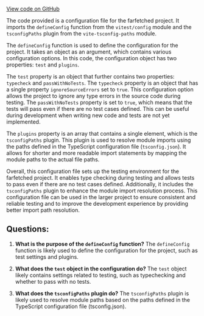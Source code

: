 [View code on GitHub](https://github.com/igorkamyshev/farfetched/packages/runtypes/vite.config.ts)

The code provided is a configuration file for the farfetched project. It imports the `defineConfig` function from the `vitest/config` module and the `tsconfigPaths` plugin from the `vite-tsconfig-paths` module. 

The `defineConfig` function is used to define the configuration for the project. It takes an object as an argument, which contains various configuration options. In this code, the configuration object has two properties: `test` and `plugins`.

The `test` property is an object that further contains two properties: `typecheck` and `passWithNoTests`. The `typecheck` property is an object that has a single property `ignoreSourceErrors` set to `true`. This configuration option allows the project to ignore any type errors in the source code during testing. The `passWithNoTests` property is set to `true`, which means that the tests will pass even if there are no test cases defined. This can be useful during development when writing new code and tests are not yet implemented.

The `plugins` property is an array that contains a single element, which is the `tsconfigPaths` plugin. This plugin is used to resolve module imports using the paths defined in the TypeScript configuration file (`tsconfig.json`). It allows for shorter and more readable import statements by mapping the module paths to the actual file paths.

Overall, this configuration file sets up the testing environment for the farfetched project. It enables type checking during testing and allows tests to pass even if there are no test cases defined. Additionally, it includes the `tsconfigPaths` plugin to enhance the module import resolution process. This configuration file can be used in the larger project to ensure consistent and reliable testing and to improve the development experience by providing better import path resolution.
## Questions: 
 1. **What is the purpose of the `defineConfig` function?**
The `defineConfig` function is likely used to define the configuration for the project, such as test settings and plugins.

2. **What does the `test` object in the configuration do?**
The `test` object likely contains settings related to testing, such as typechecking and whether to pass with no tests.

3. **What does the `tsconfigPaths` plugin do?**
The `tsconfigPaths` plugin is likely used to resolve module paths based on the paths defined in the TypeScript configuration file (tsconfig.json).